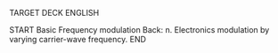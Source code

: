TARGET DECK
ENGLISH

START
Basic
Frequency modulation
Back: n. Electronics modulation by varying carrier-wave frequency.
END

